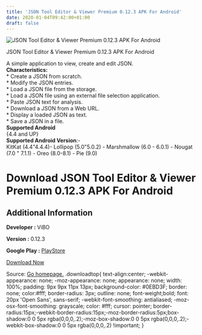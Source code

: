 ```yaml
---
title: 'JSON Tool Editor & Viewer Premium 0.12.3 APK For Android'
date: 2020-01-04T09:42:00+01:00
draft: false
---
```


![JSON Tool Editor & Viewer Premium 0.12.3 APK For Android](https://i0.wp.com/apkhome.net/wp-content/uploads/2020/01/JSON-Tool-Editor-Viewer-Premium-0.12.3.png "JSON Tool Editor & Viewer Premium 0.12.3 APK For Android")

  

JSON Tool Editor & Viewer Premium 0.12.3 APK For Android

A simple application to view, create and edit JSON.  
**Characteristics:**  
\* Create a JSON from scratch.  
\* Modify the JSON entries.  
\* Load a JSON file from the storage.  
\* Load a JSON file using an external file selection application.  
\* Paste JSON text for analysis.  
\* Download a JSON from a Web URL.  
\* Display a loaded JSON as text.  
\* Save a JSON in a file.  
**Supported Android**  
{4.4 and UP}  
**Supported Android Version**:-  
KitKat (4.4"4.4.4)- Lollipop (5.0"5.0.2) - Marshmallow (6.0 - 6.0.1) - Nougat (7.0 " 7.1.1) - Oreo (8.0-8.1) - Pie (9.0)

Download JSON Tool Editor & Viewer Premium 0.12.3 APK For Android
=================================================================

Additional Information
----------------------

**Developer :** ViBO

**Version :** 0.12.3

**Google Play :** [PlayStore](https://play.google.com/store/apps/details?id=com.vibo.jsontool.premium)

  

[Download Now](https://store4app.co/post/json-tool-editor-amp-viewer-premium-0-12-3-apk-for-android_1578123227)

  
Source: [Go homepage.](https://store4app.co/post/json-tool-editor-amp-viewer-premium-0-12-3-apk-for-android_1578123227) .downloadtop{ text-align:center; -webkit-appearance: none; -moz-appearance: none; appearance: none; width: 100%; padding: 9px 9px 11px 13px; background-color: #0EBD3F; border: none; color:#fff; border-radius: 3px; outline: none; font-weight;bold; font: 20px 'Open Sans', sans-serif; -webkit-font-smoothing: antialiased; -moz-osx-font-smoothing: grayscale; color: #fff; cursor: pointer; border-radius:15px;-webkit-border-radius:15px;-moz-border-radius:5px;box-shadow:0 0 5px rgba(0,0,0,.2);-moz-box-shadow:0 0 5px rgba(0,0,0,.2);-webkit-box-shadow:0 0 5px rgba(0,0,0,.2) !important; }